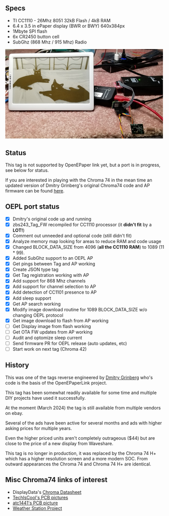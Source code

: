 ## Specs
* TI CC1110 - 26Mhz 8051 32kB Flash / 4kB RAM
* 6.4 x 3.5 in ePaper display (BWR or BWY) 640x384px
* 1Mbyte SPI flash
* 6x CR2450 button cell
* SubGhz (868 Mhz / 915 Mhz) Radio

<img width="500" src="https://github.com/skiphansen/dmitrygr-einkTags/blob/master/assets/two_cats.png">

## Status

This tag is not supported by OpenEPaper link yet, but a port is in progress, 
see below for status.

If you are interested in playing with the Chroma 74 in the mean time an updated version of 
Dmitry Grinberg's original Chroma74 code and AP firmware can be found [here](https://github.com/skiphansen/dmitrygr-einkTags).

## OEPL port status
- [x] Dmitry's original code up and running
- [x] zbs243_Tag_FW recompiled for CC1110 processor (it **didn't fit** by a **LOT!**)
- [x] Comment out unneeded and optional code (still didn't fit)
- [x] Analyze memory map looking for areas to reduce RAM and code usage
- [x] Changed BLOCK_DATA_SIZE from 4096 (**all the CC1110 RAM**) to 1089 (11 * 99).
- [x] Added SubGhz support to an OEPL AP
- [x] Get pings between Tag and AP working
- [x] Create JSON type tag
- [x] Get Tag registration working with AP
- [x] Add support for 868 Mhz channels
- [x] Add support for channel selection to AP
- [x] Add detection of CC1101 presence to AP
- [x] Add sleep support
- [x] Get AP search working
- [x] Modify image download routine for 1089 BLOCK_DATA_SIZE w/o changing OEPL protocol
- [x] Get image download to flash from AP working
- [ ] Get Display image from flash working
- [ ] Get OTA FW updates from AP working
- [ ] Audit and optomize sleep current
- [ ] Send firmware PR for OEPL release (auto updates, etc)
- [ ] Start work on next tag (Chroma 42)

## History

This was one of the tags reverse engineered by [Dmitry Grinberg](https://dmitry.gr/?r=05.Projects&proj=29.%20eInk%20Price%20Tags) 
who's code is the basis of the OpenEPaperLink project.

This tag has been somewhat readily available for some time and multiple DIY 
projects have used it successfully.  

At the moment (March 2024) the tag is still available from multiple vendors on 
ebay.  

Several of the ads have been active for several months and ads with higher 
asking prices for multiple years.  

Even the higher priced units aren't completely outrageous ($44) but are 
close to the price of a new display from Waveshare.  

This tag is no longer in production, it was replaced by the Chroma 74 H+ which 
has a higher resolution screen and a more modern SOC.  From outward appearances 
the Chroma 74 and Chroma 74 H+ are identical.

## Misc Chroma74 links of interest

* DisplayData's [Chroma Datasheet](https://github.com/TechIsCool/Chroma74/blob/master/research/Electronic-Labels.pdf)
* [TechIsCool's PCB pictures](https://github.com/TechIsCool/Chroma74/tree/master/pictures)
* [atc1441's PCB picture](https://raw.githubusercontent.com/atc1441/E-Paper_Pricetags/main/CHROMA74%207.5%20CC1110/Stock_pcb.jpg)
* [Weather Station Project](https://hackaday.io/project/175947-74-e-ink-shelf-label-used-as-a-weather-station)
